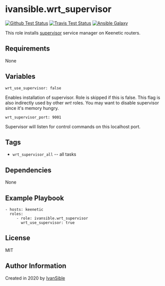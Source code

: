 # ivansible.wrt_supervisor

[![Github Test Status](https://github.com/ivansible/wrt-supervisor/workflows/Molecule%20test/badge.svg?branch=master)](https://github.com/ivansible/wrt-supervisor/actions)
[![Travis Test Status](https://travis-ci.org/ivansible/wrt-supervisor.svg?branch=master)](https://travis-ci.org/ivansible/wrt-supervisor)
[![Ansible Galaxy](https://img.shields.io/badge/galaxy-ivansible.wrt__supervisor-68a.svg?style=flat)](https://galaxy.ansible.com/ivansible/wrt_supervisor/)

This role installs [supervisor](http://supervisord.org/) service manager
on Keenetic routers.


## Requirements

None


## Variables

    wrt_use_supervisor: false
Enables installation of supervisor. Role is skipped if this is false.
This flag is also indirectly used by other _wrt_ roles.
You may want to disable supervisor since it's memory hungry.

    wrt_supervisor_port: 9001
Supervisor will listen for control commands on this localhost port.


## Tags

- `wrt_supervisor_all` -- all tasks


## Dependencies

None


## Example Playbook

    - hosts: keenetic
      roles:
         - role: ivansible.wrt_supervisor
           wrt_use_supervisor: true


## License

MIT


## Author Information

Created in 2020 by [IvanSible](https://github.com/ivansible)

